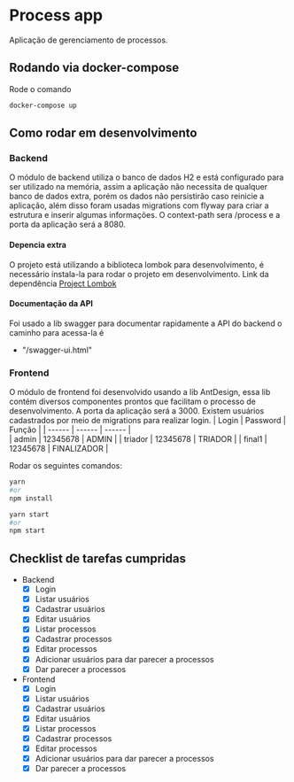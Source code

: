 # Process app

Aplicação de gerenciamento de processos.

## Rodando via docker-compose
Rode o comando
```bash
docker-compose up
```
## Como rodar em desenvolvimento
### Backend
O módulo de backend utiliza o banco de dados H2 e está configurado para ser utilizado na memória, assim a aplicação não necessita de qualquer banco de dados extra, porém os dados não persistirão caso reinicie a aplicação, além disso foram usadas migrations com flyway para criar a estrutura e inserir algumas informações. O context-path sera /process e a porta da aplicação será a 8080.
#### Depencia extra
O projeto está utilizando a biblioteca lombok para desenvolvimento, é necessário instala-la para rodar o projeto em desenvolvimento.
Link da dependência [Project Lombok](https://projectlombok.org/)

#### Documentação da API
Foi usado a lib swagger para documentar rapidamente a API do backend o caminho para acessa-la é
- "/swagger-ui.html"

### Frontend
O módulo de frontend foi desenvolvido usando a lib AntDesign, essa lib contém diversos componentes prontos que facilitam o processo de desenvolvimento. A porta da aplicação será a 3000. Existem usuários cadastrados por meio de migrations para realizar login. 
| Login | Password | Função |
| ------ | ------ | ------ |    
| admin | 12345678 | ADMIN |
| triador | 12345678 | TRIADOR |
| final1 | 12345678 | FINALIZADOR |


Rodar os seguintes comandos:

```bash
yarn 
#or 
npm install

```
```bash
yarn start
#or 
npm start

```
## Checklist de tarefas cumpridas

-  Backend
	- [x] Login
	- [x] Listar usuários
	- [x] Cadastrar usuários
	- [x] Editar usuários
	- [x] Listar processos
	- [x] Cadastrar processos
	- [x] Editar processos
	- [x] Adicionar usuários para dar parecer a processos
	- [x] Dar parecer a processos
- Frontend
	- [x] Login
	- [x] Listar usuários
	- [x] Cadastrar usuários
	- [x] Editar usuários
	- [x] Listar processos
	- [x] Cadastrar processos
	- [x] Editar processos
	- [x] Adicionar usuários para dar parecer a processos
	- [x] Dar parecer a processos
